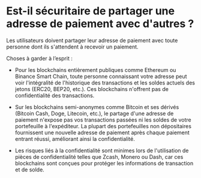 # Est-il sécuritaire de partager une adresse de paiement avec d'autres ?

Les utilisateurs doivent partager leur adresse de paiement avec toute personne dont ils s'attendent à recevoir un paiement.

Choses à garder à l’esprit :

- Pour les blockchains entièrement publiques comme Ethereum ou Binance Smart Chain, toute personne connaissant votre adresse peut voir l'intégralité de l'historique des transactions et les soldes actuels des jetons (ERC20, BEP20, etc.). Ces blockchains n'offrent pas de confidentialité des transactions.

- Sur les blockchains semi-anonymes comme Bitcoin et ses dérivés (Bitcoin Cash, Doge, Litecoin, etc.), le partage d'une adresse de paiement n'expose pas vos transactions passées ni les soldes de votre portefeuille à l'expéditeur. La plupart des portefeuilles non dépositaires fournissent une nouvelle adresse de paiement après chaque paiement entrant réussi, améliorant ainsi la confidentialité.

- Les risques liés à la confidentialité sont minimes lors de l'utilisation de pièces de confidentialité telles que Zcash, Monero ou Dash, car ces blockchains sont conçues pour protéger les informations de transaction et de solde.